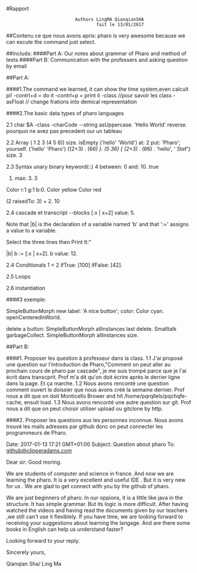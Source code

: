 #Rapport 

                                     

                              Authors LingMA QianqianSHA 
                                      fait le 13/01/2017
##Contenu
ce que nous avons apris:
pharo is very awesome because we can excute the command just select.

##includs:
####Part A: Our notes about grammar of Pharo and method of tests
####Part B: Communication with the professers and asking question by email

##Part A:

####1.The command we learned, it can show the time system,even calcult pi!
-contrl+d = do it
-contrl+p = print it
-class //pour savoir les class 
-asFloat // change frations into demical representation

####2.The basic data types of pharo languages

2.1 char
$A 
-class
-charCode
--string
asUppercase.
'Hello World' reverse.
pourquoi ne avez pas precedent our un tableau

2.2 Array
( 1 2 3 (4 5 6)) size.
isEmpty
('hello' 'World') at: 2 put: 'Pharo'; yourself. 
('hello' 'Pharo')
{(2+3) . (6*6) }. (5 36)
{ (2+3) . (6*6) . 'hello', ' Stef'} size. 3

2.3 Syntax
unary
binary
keyword(::)  4 between: 0 and: 10. true


1) max: 3. 3

Color r:1 g:1 b:0. Color yellow Color red

(2 raisedTo: 3) + 2. 10

2.4 cascade et transcript
--blocks 
[:x | x+2] value: 5.

Note that |b| is the declaration of a variable named 'b' and that ':=' assigns a value to a variable.

Select the three lines then Print It:"

|b|
b := [:x | x+2].
b value: 12.

2.4 Conditionals
1 < 2
  ifTrue: [100]
  ifFalse: [42].

2.5 Loops

2.6 instantiation

####3 exemple:

SimpleButtonMorph new
	label: 'A nice button';
        color: Color cyan.
	openCenteredInWorld.

delete a button:
SimpleButtonMorph allInstances last delete.
Smalltalk garbageCollect.
SimpleButtonMorph allInstances size.

##Part B:

####1. Proposer les question à professeur dans la class.
 1.1 J'ai proposé une question sur l'introduction de Pharo,"Comment on peut aller au prochain cours de pharo par  cascade", je me suis trompé parce que je l'ai écrit dans transcprit. Prof m'a dit qu'on doit écrire après le derrier ligne dans la page. Et ça marche.
 1.2 Nous avons renconté une question comment ouvert le doissier que nous avons créé la semaine dernier. Prof nous a dit que on doit Monticello Brower and hit /home/pqrqllels/pqchqfe-cache, ensuit load.
 1.3 Nous avons renconté une autre question sur git. Prof nous a dit que on peut choisir utiliser upload ou gitclone by http.

####2. Proposer les questions aux les personnes inconnue.
Nous avons trouvé les mails adresses par github donc on peut connecter les programmeurs de Pharo.

Date: 2017-01-13 17:21 GMT+01:00
Subject: Question about pharo
To: github@clipperadams.com


Dear sir:
Good moring.

We are students of computer and science in france. And now we are learning the pharo. It is a very excellent and useful IDE . But it is very new for us . We are glad to get connect with you by the github of pharo.
 
We are just beginners of pharo. In our oppions, it is a little like java in the structure. It has simple grammar. But its logic is more difficult. After having watched the videos and having read the documents given by our teachers ,we still can't use it flexiblely. If you have time, we are looking forward to receiving your suggestions about learning the langage. And are there some books in English can help us understand faster?
   
Looking forward to your reply. 
  
Sincerely yours,

Qianqian Sha/ Ling Ma

